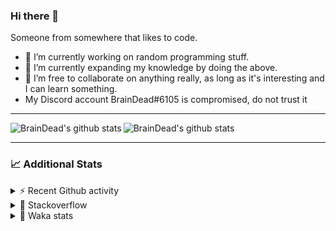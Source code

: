 ### Hi there 👋

Someone from somewhere that likes to code.

- 🔭 I’m currently working on random programming stuff.
- 🌱 I’m currently expanding my knowledge by doing the above.
- 👯 I’m free to collaborate on anything really, as long as it's interesting and I can learn something.
- My Discord account BrainDead#6105 is compromised, do not trust it
<hr>


<img alt="BrainDead's github stats" align="left" src="https://github-readme-stats.vercel.app/api?username=albertopoljak&count_private=true&show_icons=true&theme=radical&hide_border=true"/>
<img alt="BrainDead's github stats" align="left" src="https://github-readme-stats.vercel.app/api/top-langs/?username=albertopoljak&layout=compact&theme=radical&hide_border=true&card_width=250"/>
<br clear="left"/>

<hr>

### 📈 Additional Stats

<details>
  <summary>⚡ Recent Github activity</summary>
  <br/>

  <!--START_SECTION:activity-->
1. ❗️ Closed issue [#15](https://github.com/albertopoljak/Licensy/issues/15) in [albertopoljak/Licensy](https://github.com/albertopoljak/Licensy)
2. ❗️ Closed issue [#16](https://github.com/albertopoljak/Licensy/issues/16) in [albertopoljak/Licensy](https://github.com/albertopoljak/Licensy)
3. ❗️ Closed issue [#26](https://github.com/albertopoljak/Licensy/issues/26) in [albertopoljak/Licensy](https://github.com/albertopoljak/Licensy)
4. 🗣 Commented on [#31](https://github.com/albertopoljak/Licensy/issues/31) in [albertopoljak/Licensy](https://github.com/albertopoljak/Licensy)
5. 🗣 Commented on [#30](https://github.com/albertopoljak/Licensy/issues/30) in [albertopoljak/Licensy](https://github.com/albertopoljak/Licensy)
  <!--END_SECTION:activity-->
</details>

<details>
  <summary>👀 Stackoverflow</summary>

  [![Omid Nikrah StackOverflow](https://github-readme-stackoverflow.vercel.app/?userID=11311072&theme=dark)](https://stackoverflow.com/users/11311072/braindead)

</details>

<details>
  <summary>🤖 Waka stats</summary>
  <br/>

  <!--START_SECTION:waka-->
![Profile Views](http://img.shields.io/badge/Profile%20Views-6-blue)

![Lines of code](https://img.shields.io/badge/From%20Hello%20World%20I%27ve%20Written-259264%20lines%20of%20code-blue)

**🐱 My Github Data** 

> 🏆 676 Contributions in the Year 2021
 > 
> 📦 148.8 kB Used in Github's Storage 
 > 
> 💼 Opted to Hire
 > 
> 📜 33 Public Repositories 
 > 
> 🔑 8 Private Repositories  
 > 
**I'm an Early 🐤** 

```text
🌞 Morning    135 commits    ████░░░░░░░░░░░░░░░░░░░░░   18.65% 
🌆 Daytime    281 commits    █████████░░░░░░░░░░░░░░░░   38.81% 
🌃 Evening    210 commits    ███████░░░░░░░░░░░░░░░░░░   29.01% 
🌙 Night      98 commits     ███░░░░░░░░░░░░░░░░░░░░░░   13.54%

```
📅 **I'm Most Productive on Wednesday** 

```text
Monday       104 commits    ███░░░░░░░░░░░░░░░░░░░░░░   14.36% 
Tuesday      141 commits    ████░░░░░░░░░░░░░░░░░░░░░   19.48% 
Wednesday    144 commits    █████░░░░░░░░░░░░░░░░░░░░   19.89% 
Thursday     128 commits    ████░░░░░░░░░░░░░░░░░░░░░   17.68% 
Friday       72 commits     ██░░░░░░░░░░░░░░░░░░░░░░░   9.94% 
Saturday     59 commits     ██░░░░░░░░░░░░░░░░░░░░░░░   8.15% 
Sunday       76 commits     ██░░░░░░░░░░░░░░░░░░░░░░░   10.5%

```


📊 **This Week I Spent My Time On** 

```text
💬 Programming Languages: 
Python                   18 hrs 9 mins       ███████████████░░░░░░░░░░   62.99% 
XML                      5 hrs 36 mins       ████░░░░░░░░░░░░░░░░░░░░░   19.47% 
JavaScript               3 hrs 31 mins       ███░░░░░░░░░░░░░░░░░░░░░░   12.25% 
Other                    1 hr 25 mins        █░░░░░░░░░░░░░░░░░░░░░░░░   4.93% 
CSV                      5 mins              ░░░░░░░░░░░░░░░░░░░░░░░░░   0.33%

🐱‍💻 Projects: 
odoo_14_fresh            28 hrs 45 mins      █████████████████████████   99.75% 
culjak                   4 mins              ░░░░░░░░░░░░░░░░░░░░░░░░░   0.24% 
glovia_custom_addons     0 secs              ░░░░░░░░░░░░░░░░░░░░░░░░░   0.0%

💻 Operating System: 
Linux                    28 hrs 49 mins      █████████████████████████   100.0%

```

**I Mostly Code in Python** 

```text
Python                   28 repos            ███████████████████░░░░░░   77.78% 
Java                     4 repos             ██░░░░░░░░░░░░░░░░░░░░░░░   11.11% 
HTML                     2 repos             █░░░░░░░░░░░░░░░░░░░░░░░░   5.56% 
TypeScript               1 repo              ░░░░░░░░░░░░░░░░░░░░░░░░░   2.78% 
JavaScript               1 repo              ░░░░░░░░░░░░░░░░░░░░░░░░░   2.78%

```



 Last Updated on 15/11/2021
<!--END_SECTION:waka-->
</details>
